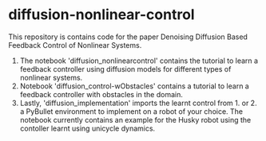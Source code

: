 # diffusion-nonlinear-control
This repository is contains code for the paper Denoising Diffusion Based Feedback Control of Nonlinear Systems.

1. The notebook 'diffusion_nonlinearcontrol' contains the tutorial to learn a feedback controller using diffusion models for different types of nonlinear systems.
2. Notebook 'diffusion_control-wObstacles' contains a tutorial to learn a feedback controller with obstacles in the domain.
3. Lastly, 'diffusion_implementation' imports the learnt control from 1. or 2. a PyBullet environment to implement on a robot of your choice. The notebook currently contains an example for the Husky robot using the contoller learnt using unicycle dynamics. 
